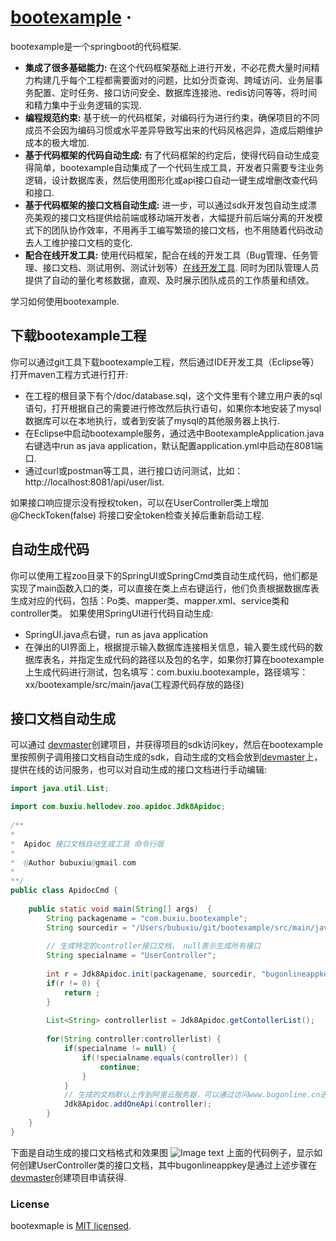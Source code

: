 # [bootexample](https://www.devmaster.cloud/) &middot; 

bootexample是一个springboot的代码框架.

* **集成了很多基础能力:** 在这个代码框架基础上进行开发，不必花费大量时间精力构建几乎每个工程都需要面对的问题，比如分页查询、跨域访问、业务层事务配置、定时任务、接口访问安全、数据库连接池、redis访问等等，将时间和精力集中于业务逻辑的实现.
* **编程规范约束:** 基于统一的代码框架，对编码行为进行约束，确保项目的不同成员不会因为编码习惯或水平差异导致写出来的代码风格迥异，造成后期维护成本的极大增加.
* **基于代码框架的代码自动生成:** 有了代码框架的约定后，使得代码自动生成变得简单，bootexample自动集成了一个代码生成工具，开发者只需要专注业务逻辑，设计数据库表，然后使用图形化或api接口自动一键生成增删改查代码和接口.
* **基于代码框架的接口文档自动生成:** 进一步，可以通过sdk开发包自动生成漂亮美观的接口文档提供给前端或移动端开发者，大幅提升前后端分离的开发模式下的团队协作效率，不用再手工编写繁琐的接口文档，也不用随着代码改动去人工维护接口文档的变化. 
* **配合在线开发工具:** 使用代码框架，配合在线的开发工具（Bug管理、任务管理、接口文档、测试用例、测试计划等）[在线开发工具](http://www.devmaster.cloud/). 同时为团队管理人员提供了自动的量化考核数据，直观、及时展示团队成员的工作质量和绩效。

学习如何使用bootexample.

## 下载bootexample工程

你可以通过git工具下载bootexample工程，然后通过IDE开发工具（Eclipse等）打开maven工程方式进行打开:

* 在工程的根目录下有个/doc/database.sql，这个文件里有个建立用户表的sql语句，打开根据自己的需要进行修改然后执行语句，如果你本地安装了mysql数据库可以在本地执行，或者到安装了mysql的其他服务器上执行.
* 在Eclipse中启动bootexample服务，通过选中BootexampleApplication.java右键选中run as java application，默认配置application.yml中启动在8081端口.
* 通过curl或postman等工具，进行接口访问测试，比如：http://localhost:8081/api/user/list.

如果接口响应提示没有授权token，可以在UserController类上增加 @CheckToken(false) 将接口安全token检查关掉后重新启动工程.

## 自动生成代码

你可以使用工程zoo目录下的SpringUI或SpringCmd类自动生成代码，他们都是实现了main函数入口的类，可以直接在类上点右键运行，他们负责根据数据库表生成对应的代码，包括：Po类、mapper类、mapper.xml、service类和controller类。
如果使用SpringUI进行代码自动生成:

* SpringUI.java点右键，run as java application
* 在弹出的UI界面上，根据提示输入数据库连接相关信息，输入要生成代码的数据库表名，并指定生成代码的路径以及包的名字，如果你打算在bootexample上生成代码进行测试，包名填写：com.buxiu.bootexample，路径填写：xx/bootexample/src/main/java(工程源代码存放的路径)


## 接口文档自动生成

可以通过 [devmaster](http://www.devmaster.cloud/)创建项目，并获得项目的sdk访问key，然后在bootexample里按照例子调用接口文档自动生成的sdk，自动生成的文档会放到[devmaster](http://www.devmaster.cloud/)上，提供在线的访问服务，也可以对自动生成的接口文档进行手动编辑:

```java
import java.util.List;

import com.buxiu.hellodev.zoo.apidoc.Jdk8Apidoc;
 
/**
*
*  Apidoc 接口文档自动生成工具 命令行版
*
*  @Author bubuxiu@gmail.com
*
**/
public class ApidocCmd {
     
    public static void main(String[] args)  {
        String packagename = "com.buxiu.bootexample";
        String sourcedir = "/Users/bubuxiu/git/bootexample/src/main/java";
        
        // 生成特定的controller接口文档， null表示生成所有接口
        String specialname = "UserController";
        
        int r = Jdk8Apidoc.init(packagename, sourcedir, "bugonlineappkey"); 
        if(r != 0) { 
            return ;
        }
        
        List<String> controllerlist = Jdk8Apidoc.getContollerList();
        
        for(String controller:controllerlist) {
            if(specialname != null) {
                if(!specialname.equals(controller)) {
                    continue;
                }
            } 
            // 生成的文档默认上传到阿里云服务器，可以通过访问www.bugonline.cn进行在线访问和修改
            Jdk8Apidoc.addOneApi(controller);
        }
    }
}
```
下面是自动生成的接口文档格式和效果图
 ![Image text](http://sagedata.cn/img/ps-4-1.2df8caef.jpg)
上面的代码例子，显示如何创建UserController类的接口文档，其中bugonlineappkey是通过上述步骤在[devmaster](http://www.devmaster.cloud/)创建项目申请获得.



### License

bootexmaple is [MIT licensed](./LICENSE).
